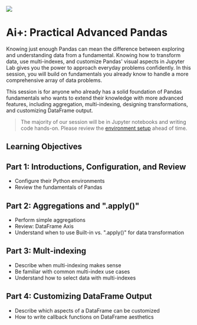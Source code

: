 ![](https://snipboard.io/V3rDcN.jpg)

# Ai+:  Practical Advanced Pandas

Knowing just enough Pandas can mean the difference between exploring and understanding data from a fundamental.  Knowing how to transform data, use multi-indexes, and customize Pandas' visual aspects in Jupyter Lab gives you the power to approach everyday problems confidently.  In this session, you will build on fundamentals you already know to handle a more comprehensive array of data problems.

This session is for anyone who already has a solid foundation of Pandas fundamentals who wants to extend their knowledge with more advanced features, including aggregation, multi-indexing, designing transformations, and customizing DataFrame output.

> The majority of our session will be in Jupyter notebooks and writing code hands-on.  Please review the [environment setup](./environment.md) ahead of time.

## Learning Objectives

## Part 1:  Introductions, Configuration, and Review
- Configure their Python environments
- Review the fundamentals of Pandas

## Part 2:  Aggregations and ".apply()"
- Perform simple aggregations
- Review: DataFrame Axis
- Understand when to use Built-in vs. ".apply()" for data transformation

## Part 3:  Mult-indexing
- Describe when multi-indexing makes sense
- Be familiar with common multi-index use cases
- Understand how to select data with multi-indexes

## Part 4:  Customizing DataFrame Output
- Describe which aspects of a DataFrame can be customized
- How to write callback functions on DataFrame aesthetics